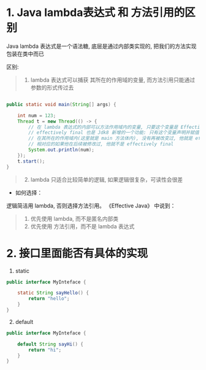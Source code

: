 
# 1. Java lambda表达式 和 方法引用的区别

Java lambda 表达式是一个语法糖, 底层是通过内部类实现的, 把我们的方法实现包装在类中而已

区别: 

>1. lambda 表达式可以捕获 其所在的作用域的变量, 而方法引用只能通过参数的形式传过去
```java 

public static void main(String[] args) {

    int num = 123;
    Thread t = new Thread(() -> {
        // 在 lambda 表达式的内部可以方法作用域内的变量, 只要这个变量是 Effectively final
        // effectively final 也是 Jdk8 新增的一个功能: 只有这个变量声明并赋值了,
        // 在其所在的作用域内(这里就是 main 方法体内), 没有再被改变过, 他就是 effectively final的。
        // 相对应的如果他在后续被修改过, 他就不是 effectively final
        System.out.println(num);
    });
    t.start();
}

```
>2. lambda 只适合比较简单的逻辑, 如果逻辑很复杂，可读性会很差

* 如何选择：

逻辑简洁用 lambda, 否则选择方法引用。 《Effective Java》 中说到：
>1. 优先使用 lambda, 而不是匿名内部类
>2. 优先使用 方法引用，而不是 lambda 表达式


# 2. 接口里面能否有具体的实现

1. static
```java 
public interface MyInteface {

    static String sayHello() {
        return "hello";
    }
}
```

2. default
```java
public interface MyInteface {

    default String sayHi() {
        return "hi";
    }
}
```